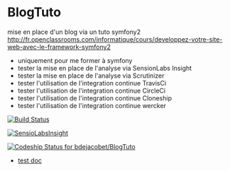 
BlogTuto
========================

mise en place d'un blog via un tuto symfony2
http://fr.openclassrooms.com/informatique/cours/developpez-votre-site-web-avec-le-framework-symfony2

- uniquement pour me former à symfony
- tester la mise en place de l'analyse via SensionLabs Insight
- tester la mise en place de l'analyse via Scrutinizer
- tester l'utilisation de l'integration continue TravisCi
- tester l'utilisation de l'integration continue CircleCi
- tester l'utilisation de l'integration continue Cloneship
- tester l'utilisation de l'integration continue wercker


[![Build Status](https://travis-ci.org/bdejacobet/BlogTuto.svg?branch=master)](https://travis-ci.org/bdejacobet/BlogTuto)


[![SensioLabsInsight](https://insight.sensiolabs.com/projects/94ad6866-a596-4429-8bef-759b7933c7c2/mini.png)](https://insight.sensiolabs.com/projects/94ad6866-a596-4429-8bef-759b7933c7c2)

[ ![Codeship Status for bdejacobet/BlogTuto](https://www.codeship.io/projects/249c7380-adc7-0131-306e-1a60827b84d9/status?branch=master)](https://www.codeship.io/projects/19633)


* [test doc](./src/Benijaco/BlogBundle/Resources/doc/test.md)
